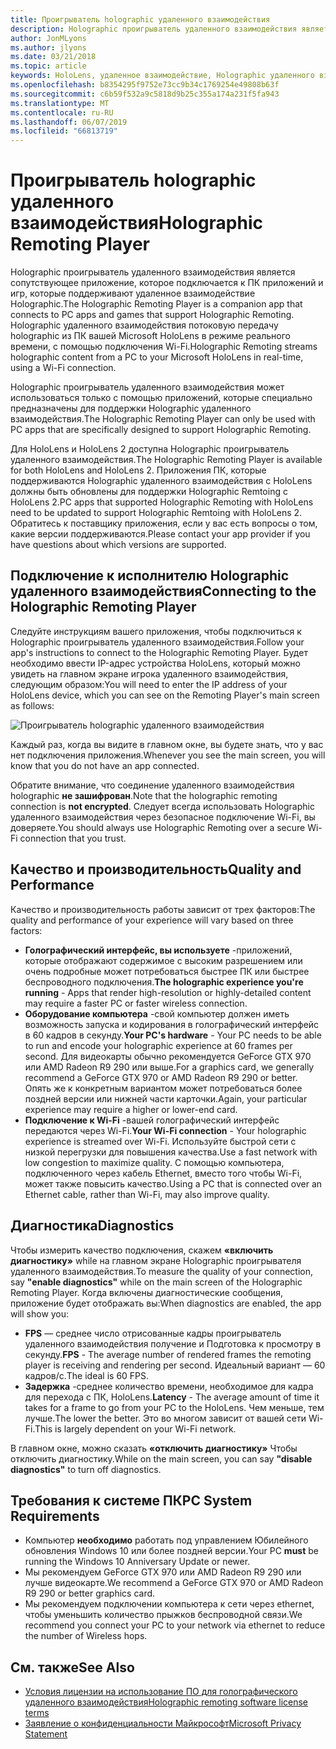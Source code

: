```yaml
---
title: Проигрыватель holographic удаленного взаимодействия
description: Holographic проигрыватель удаленного взаимодействия является сопутствующее приложение, которое подключается к ПК приложений и игр, которые поддерживают удаленное взаимодействие Holographic. Holographic удаленного взаимодействия потоковую передачу holographic из ПК вашей Microsoft HoloLens в режиме реального времени, с помощью подключения Wi-Fi.
author: JonMLyons
ms.author: jlyons
ms.date: 03/21/2018
ms.topic: article
keywords: HoloLens, удаленное взаимодействие, Holographic удаленного взаимодействия
ms.openlocfilehash: b8354295f9752e73cc9b34c1769254e49808b63f
ms.sourcegitcommit: c6b59f532a9c5818d9b25c355a174a231f5fa943
ms.translationtype: MT
ms.contentlocale: ru-RU
ms.lasthandoff: 06/07/2019
ms.locfileid: "66813719"
---
```

# <a name="holographic-remoting-player"></a><span data-ttu-id="41407-105">Проигрыватель holographic удаленного взаимодействия</span><span class="sxs-lookup"><span data-stu-id="41407-105">Holographic Remoting Player</span></span>

<span data-ttu-id="41407-106">Holographic проигрыватель удаленного взаимодействия является сопутствующее приложение, которое подключается к ПК приложений и игр, которые поддерживают удаленное взаимодействие Holographic.</span><span class="sxs-lookup"><span data-stu-id="41407-106">The Holographic Remoting Player is a companion app that connects to PC apps and games that support Holographic Remoting.</span></span> <span data-ttu-id="41407-107">Holographic удаленного взаимодействия потоковую передачу holographic из ПК вашей Microsoft HoloLens в режиме реального времени, с помощью подключения Wi-Fi.</span><span class="sxs-lookup"><span data-stu-id="41407-107">Holographic Remoting streams holographic content from a PC to your Microsoft HoloLens in real-time, using a Wi-Fi connection.</span></span>

<span data-ttu-id="41407-108">Holographic проигрыватель удаленного взаимодействия может использоваться только с помощью приложений, которые специально предназначены для поддержки Holographic удаленного взаимодействия.</span><span class="sxs-lookup"><span data-stu-id="41407-108">The Holographic Remoting Player can only be used with PC apps that are specifically designed to support Holographic Remoting.</span></span>

<span data-ttu-id="41407-109">Для HoloLens и HoloLens 2 доступна Holographic проигрыватель удаленного взаимодействия.</span><span class="sxs-lookup"><span data-stu-id="41407-109">The Holographic Remoting Player is available for both HoloLens and HoloLens 2.</span></span>  <span data-ttu-id="41407-110">Приложения ПК, которые поддерживаются Holographic удаленного взаимодействия с HoloLens должны быть обновлены для поддержки Holographic Remtoing с HoloLens 2.</span><span class="sxs-lookup"><span data-stu-id="41407-110">PC apps that supported Holographic Remoting with HoloLens need to be updated to support Holographic Remtoing with HoloLens 2.</span></span>  <span data-ttu-id="41407-111">Обратитесь к поставщику приложения, если у вас есть вопросы о том, какие версии поддерживаются.</span><span class="sxs-lookup"><span data-stu-id="41407-111">Please contact your app provider if you have questions about which versions are supported.</span></span>

## <a name="connecting-to-the-holographic-remoting-player"></a><span data-ttu-id="41407-112">Подключение к исполнителю Holographic удаленного взаимодействия</span><span class="sxs-lookup"><span data-stu-id="41407-112">Connecting to the Holographic Remoting Player</span></span>

<span data-ttu-id="41407-113">Следуйте инструкциям вашего приложения, чтобы подключиться к Holographic проигрыватель удаленного взаимодействия.</span><span class="sxs-lookup"><span data-stu-id="41407-113">Follow your app's instructions to connect to the Holographic Remoting Player.</span></span> <span data-ttu-id="41407-114">Будет необходимо ввести IP-адрес устройства HoloLens, который можно увидеть на главном экране игрока удаленного взаимодействия, следующим образом:</span><span class="sxs-lookup"><span data-stu-id="41407-114">You will need to enter the IP address of your HoloLens device, which you can see on the Remoting Player's main screen as follows:</span></span>

![Проигрыватель holographic удаленного взаимодействия](images/holographicremotingplayer.png)

<span data-ttu-id="41407-116">Каждый раз, когда вы видите в главном окне, вы будете знать, что у вас нет подключения приложения.</span><span class="sxs-lookup"><span data-stu-id="41407-116">Whenever you see the main screen, you will know that you do not have an app connected.</span></span>

<span data-ttu-id="41407-117">Обратите внимание, что соединение удаленного взаимодействия holographic **не зашифрован**.</span><span class="sxs-lookup"><span data-stu-id="41407-117">Note that the holographic remoting connection is **not encrypted**.</span></span> <span data-ttu-id="41407-118">Следует всегда использовать Holographic удаленного взаимодействия через безопасное подключение Wi-Fi, вы доверяете.</span><span class="sxs-lookup"><span data-stu-id="41407-118">You should always use Holographic Remoting over a secure Wi-Fi connection that you trust.</span></span>

## <a name="quality-and-performance"></a><span data-ttu-id="41407-119">Качество и производительность</span><span class="sxs-lookup"><span data-stu-id="41407-119">Quality and Performance</span></span>

<span data-ttu-id="41407-120">Качество и производительность работы зависит от трех факторов:</span><span class="sxs-lookup"><span data-stu-id="41407-120">The quality and performance of your experience will vary based on three factors:</span></span>
* <span data-ttu-id="41407-121">**Голографический интерфейс, вы используете** -приложений, которые отображают содержимое с высоким разрешением или очень подробные может потребоваться быстрее ПК или быстрее беспроводного подключения.</span><span class="sxs-lookup"><span data-stu-id="41407-121">**The holographic experience you're running** - Apps that render high-resolution or highly-detailed content may require a faster PC or faster wireless connection.</span></span>
* <span data-ttu-id="41407-122">**Оборудование компьютера** -свой компьютер должен иметь возможность запуска и кодирования в голографический интерфейс в 60 кадров в секунду.</span><span class="sxs-lookup"><span data-stu-id="41407-122">**Your PC's hardware** - Your PC needs to be able to run and encode your holographic experience at 60 frames per second.</span></span> <span data-ttu-id="41407-123">Для видеокарты обычно рекомендуется GeForce GTX 970 или AMD Radeon R9 290 или выше.</span><span class="sxs-lookup"><span data-stu-id="41407-123">For a graphics card, we generally recommend a GeForce GTX 970 or AMD Radeon R9 290 or better.</span></span> <span data-ttu-id="41407-124">Опять же к конкретным вариантом может потребоваться более поздней версии или нижней части карточки.</span><span class="sxs-lookup"><span data-stu-id="41407-124">Again, your particular experience may require a higher or lower-end card.</span></span>
* <span data-ttu-id="41407-125">**Подключение к Wi-Fi** -вашей голографический интерфейс передаются через Wi-Fi.</span><span class="sxs-lookup"><span data-stu-id="41407-125">**Your Wi-Fi connection** - Your holographic experience is streamed over Wi-Fi.</span></span> <span data-ttu-id="41407-126">Используйте быстрой сети с низкой перегрузки для повышения качества.</span><span class="sxs-lookup"><span data-stu-id="41407-126">Use a fast network with low congestion to maximize quality.</span></span> <span data-ttu-id="41407-127">С помощью компьютера, подключенного через кабель Ethernet, вместо того чтобы Wi-Fi, может также повысить качество.</span><span class="sxs-lookup"><span data-stu-id="41407-127">Using a PC that is connected over an Ethernet cable, rather than Wi-Fi, may also improve quality.</span></span>

## <a name="diagnostics"></a><span data-ttu-id="41407-128">Диагностика</span><span class="sxs-lookup"><span data-stu-id="41407-128">Diagnostics</span></span>

<span data-ttu-id="41407-129">Чтобы измерить качество подключения, скажем **«включить диагностику»** while на главном экране Holographic проигрывателя удаленного взаимодействия.</span><span class="sxs-lookup"><span data-stu-id="41407-129">To measure the quality of your connection, say **"enable diagnostics"** while on the main screen of the Holographic Remoting Player.</span></span> <span data-ttu-id="41407-130">Когда включены диагностические сообщения, приложение будет отображать вы:</span><span class="sxs-lookup"><span data-stu-id="41407-130">When diagnostics are enabled, the app will show you:</span></span>
* <span data-ttu-id="41407-131">**FPS** — среднее число отрисованные кадры проигрыватель удаленного взаимодействия получение и Подготовка к просмотру в секунду.</span><span class="sxs-lookup"><span data-stu-id="41407-131">**FPS** - The average number of rendered frames the remoting player is receiving and rendering per second.</span></span> <span data-ttu-id="41407-132">Идеальный вариант — 60 кадров/с.</span><span class="sxs-lookup"><span data-stu-id="41407-132">The ideal is 60 FPS.</span></span>
* <span data-ttu-id="41407-133">**Задержка** -среднее количество времени, необходимое для кадра для перехода с ПК, HoloLens.</span><span class="sxs-lookup"><span data-stu-id="41407-133">**Latency** - The average amount of time it takes for a frame to go from your PC to the HoloLens.</span></span> <span data-ttu-id="41407-134">Чем меньше, тем лучше.</span><span class="sxs-lookup"><span data-stu-id="41407-134">The lower the better.</span></span> <span data-ttu-id="41407-135">Это во многом зависит от вашей сети Wi-Fi.</span><span class="sxs-lookup"><span data-stu-id="41407-135">This is largely dependent on your Wi-Fi network.</span></span>

<span data-ttu-id="41407-136">В главном окне, можно сказать **«отключить диагностику»** Чтобы отключить диагностику.</span><span class="sxs-lookup"><span data-stu-id="41407-136">While on the main screen, you can say **"disable diagnostics"** to turn off diagnostics.</span></span>

## <a name="pc-system-requirements"></a><span data-ttu-id="41407-137">Требования к системе ПК</span><span class="sxs-lookup"><span data-stu-id="41407-137">PC System Requirements</span></span>
* <span data-ttu-id="41407-138">Компьютер **необходимо** работать под управлением Юбилейного обновления Windows 10 или более поздней версии.</span><span class="sxs-lookup"><span data-stu-id="41407-138">Your PC **must** be running the Windows 10 Anniversary Update or newer.</span></span>
* <span data-ttu-id="41407-139">Мы рекомендуем GeForce GTX 970 или AMD Radeon R9 290 или лучше видеокарте.</span><span class="sxs-lookup"><span data-stu-id="41407-139">We recommend a GeForce GTX 970 or AMD Radeon R9 290 or better graphics card.</span></span>
* <span data-ttu-id="41407-140">Мы рекомендуем подключении компьютера к сети через ethernet, чтобы уменьшить количество прыжков беспроводной связи.</span><span class="sxs-lookup"><span data-stu-id="41407-140">We recommend you connect your PC to your network via ethernet to reduce the number of Wireless hops.</span></span>

## <a name="see-also"></a><span data-ttu-id="41407-141">См. также</span><span class="sxs-lookup"><span data-stu-id="41407-141">See Also</span></span>
* [<span data-ttu-id="41407-142">Условия лицензии на использование ПО для голографического удаленного взаимодействия</span><span class="sxs-lookup"><span data-stu-id="41407-142">Holographic remoting software license terms</span></span>](https://docs.microsoft.com/en-us/legal/mixed-reality/microsoft-holographic-remoting-software-license-terms)
* [<span data-ttu-id="41407-143">Заявление о конфиденциальности Майкрософт</span><span class="sxs-lookup"><span data-stu-id="41407-143">Microsoft Privacy Statement</span></span>](https://go.microsoft.com/fwlink/?LinkId=521839)
